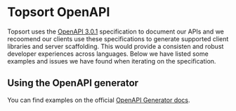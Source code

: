 # Topsort OpenAPI

Topsort uses the [OpenAPI 3.0.1](https://github.com/OAI/OpenAPI-Specification/blob/main/versions/3.0.1.md) specification to document our APIs and we recoomend our clients use these specifications to generate supported client libraries and server scaffolding. This would provide a consisten and robust developer experiences across languages. Below we have listed some examples and issues we have found when iterating on the specification.

## Using the OpenAPI generator

You can find examples on the official [OpenAPI Generator docs](https://openapi-generator.tech/docs/usage#examples).
